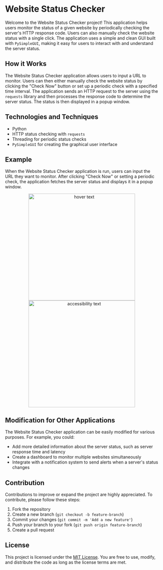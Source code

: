 # Website Status Checker

Welcome to the Website Status Checker project! This application helps users monitor the status of a given website by periodically checking the server's HTTP response code. Users can also manually check the website status with a single click. The application uses a simple and clean GUI built with `PySimpleGUI`, making it easy for users to interact with and understand the server status.

## How it Works

The Website Status Checker application allows users to input a URL to monitor. Users can then either manually check the website status by clicking the "Check Now" button or set up a periodic check with a specified time interval. The application sends an HTTP request to the server using the `requests` library and then processes the response code to determine the server status. The status is then displayed in a popup window.

## Technologies and Techniques

- Python
- HTTP status checking with `requests`
- Threading for periodic status checks
- `PySimpleGUI` for creating the graphical user interface

## Example

When the Website Status Checker application is run, users can input the URL they want to monitor. After clicking "Check Now" or setting a periodic check, the application fetches the server status and displays it in a popup window.

<p align="center">
  <img src="https://user-images.githubusercontent.com/50200471/230754162-50cfa742-94c8-48b5-beb9-078f5b7f7c8c.png" width="350" title="hover text">
  <img src="https://user-images.githubusercontent.com/50200471/230754175-88a080bd-6cbb-4b05-9e61-452ecc0feb51.png" width="350" alt="accessibility text">
</p>

## Modification for Other Applications

The Website Status Checker application can be easily modified for various purposes. For example, you could:

- Add more detailed information about the server status, such as server response time and latency
- Create a dashboard to monitor multiple websites simultaneously
- Integrate with a notification system to send alerts when a server's status changes

## Contribution

Contributions to improve or expand the project are highly appreciated. To contribute, please follow these steps:

1. Fork the repository
2. Create a new branch (`git checkout -b feature-branch`)
3. Commit your changes (`git commit -m 'Add a new feature'`)
4. Push your branch to your fork (`git push origin feature-branch`)
5. Create a pull request

## License

This project is licensed under the [MIT License](https://choosealicense.com/licenses/mit/). You are free to use, modify, and distribute the code as long as the license terms are met.
